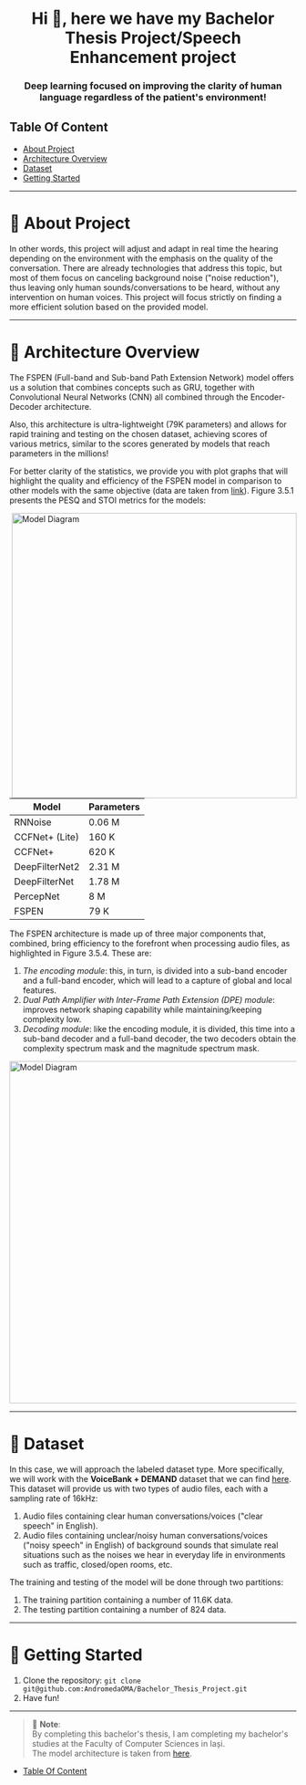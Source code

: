 <h1 align="center">Hi 👋, here we have my Bachelor Thesis Project/Speech Enhancement project</h1>
<h3 align="center">Deep learning focused on improving the clarity of human language regardless of the patient's environment!</h3>


## Table Of Content
* [About Project](#project)
* [Architecture Overview](#architecture)
* [Dataset](#dataset)
* [Getting Started](#getting-started)

--------------------------------------------------------------------------------
<h1 id="project" align="left">🤖 About Project</h1>

In other words, this project will adjust and adapt in real time the hearing depending on the environment with the emphasis on the quality of the conversation. There are already technologies that address this topic, but most of them focus on canceling background noise ("noise reduction"), thus leaving only human sounds/conversations to be heard, without any intervention on human voices. This project will focus strictly on finding a more efficient solution based on the provided model.

---

<h1 id="architecture" align="left">🧠 Architecture Overview</h1>

The FSPEN (Full-band and Sub-band Path Extension Network) model offers us a solution that combines concepts such as GRU, together with Convolutional Neural Networks (CNN) all combined through the Encoder-Decoder architecture.

Also, this architecture is ultra-lightweight (79K parameters) and allows for rapid training and testing on the chosen dataset, achieving scores of various metrics, similar to the scores generated by models that reach parameters in the millions!

For better clarity of the statistics, we provide you with plot graphs that will highlight the quality and efficiency of the FSPEN model in comparison to other models with the same objective (data are taken from [link]([url](https://research.samsung.com/blog/FSPEN-AN-ULTRA-LIGHTWEIGHT-NETWORK-FOR-REAL-TIME-SPEECH-ENAHNCMENT))). Figure 3.5.1 presents the PESQ and STOI metrics for the models:

<img src="https://github.com/user-attachments/assets/383e380b-feea-41a0-b9ed-cf00f404c980" alt="Model Diagram" width="500" align="right">

| Model             | Parameters |
|------------------|------------|
| RNNoise          | 0.06 M     |
| CCFNet+ (Lite)   | 160 K      |
| CCFNet+          | 620 K      |
| DeepFilterNet2   | 2.31 M     |
| DeepFilterNet    | 1.78 M     |
| PercepNet        | 8 M        |
| FSPEN            | 79 K       |

The FSPEN architecture is made up of three major components that, combined, bring efficiency to the forefront when processing audio files, as highlighted in Figure 3.5.4. These are:

  1. *The encoding module*: this, in turn, is divided into a sub-band encoder and a full-band encoder, which will lead to a capture of global and local features.
  2. *Dual Path Amplifier with Inter-Frame Path Extension (DPE) module*: improves network shaping capability while maintaining/keeping complexity low.
  3. *Decoding module*: like the encoding module, it is divided, this time into a sub-band decoder and a full-band decoder, the two decoders obtain the complexity spectrum mask and the magnitude spectrum mask.
     
<img src="https://github.com/user-attachments/assets/9576cc8c-a42b-4bb6-83b9-f0a18baff4f4" alt="Model Diagram" width="600" align="center">


---

<h1 id="dataset" align="left">📄 Dataset</h1>

In this case, we will approach the labeled dataset type. More specifically, we will work with the **VoiceBank + DEMAND** dataset that we can find [here](https://huggingface.co/datasets/JacobLinCool/VoiceBank-DEMAND-16k). This dataset will provide us with two types of audio files, each with a sampling rate of 16kHz:
  1. Audio files containing clear human conversations/voices ("clear speech" in English).
  2. Audio files containing unclear/noisy human conversations/voices ("noisy speech" in English) of background sounds that simulate real situations such as the noises we hear in everyday life in environments such as traffic, closed/open rooms, etc.

The training and testing of the model will be done through two partitions:
  1. The training partition containing a number of 11.6K data.
  2. The testing partition containing a number of 824 data.

---

<h1 id="getting-started" align="left">🚀 Getting Started</h1>

1. Clone the repository:
``` git clone git@github.com:AndromedaOMA/Bachelor_Thesis_Project.git ```
2. Have fun!

---

> 📝 **Note**:  
> By completing this bachelor's thesis, I am completing my bachelor's studies at the Faculty of Computer Sciences in Iași.<br/>
> The model architecture is taken from [here](https://research.samsung.com/blog/FSPEN-AN-ULTRA-LIGHTWEIGHT-NETWORK-FOR-REAL-TIME-SPEECH-ENAHNCMENT).

* [Table Of Content](#table-of-content)
